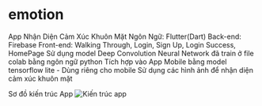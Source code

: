 # emotion

App Nhận Diện Cảm Xúc Khuôn Mặt
Ngôn Ngữ: Flutter(Dart)
Back-end: Firebase
Front-end: Walking Through, Login, Sign Up, Login Success, HomePage
Sử dụng model Deep Convolution Neural Network đã train ở file colab bằng ngôn ngữ python
Tích hợp vào App Mobile bằng model tensorflow lite - Dùng riêng cho mobile
Sử dụng các hình ảnh để nhận diện cảm xúc khuôn mặt

Sơ đồ kiến trúc App
![Kiến trúc app](https://user-images.githubusercontent.com/86148510/144044546-c23f4905-dba3-41c4-bc0c-25185a68b54d.jpg)
